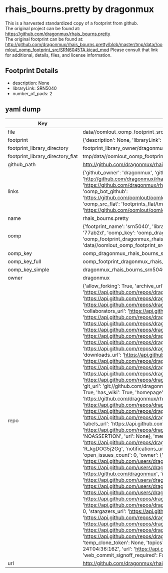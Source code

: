 # rhais_bourns.pretty by dragonmux  
This is a harvested standardized copy of a footprint from github.  
The original project can be found at:  
https://github.com/dragonmux/rhais_bourns.pretty  
The original footprint can be found at:
http://github.com/dragonmux/rhais_bourns.pretty/blob/master/tmp/data//oomlout_oomp_footprint_src/SRN6045TA.kicad_mod
Please consult that link for additional, details, files, and license information.  
## Footprint Details
* description: None  
* libraryLink: SRN5040  
* number_of_pads: 2  
## yaml dump  
| Key | Value |  
| --- | --- |  
| file | data//oomlout_oomp_footprint_src/rhais_bourns.pretty/SRN5040.kicad_mod |  
| footprint | {'description': None, 'libraryLink': 'SRN5040', 'number_of_pads': 2} |  
| footprint_library_directory | footprint_library_owner/dragonmux_rhais_bourns.pretty |  
| footprint_library_directory_flat | tmp/data//oomlout_oomp_footprint_src/footprints_flat/dragonmux_rhais_bourns_srn5040/working |  
| github_path | http://github.com/dragonmux/rhais_bourns.pretty/blob/master/tmp/data//oomlout_oomp_footprint_src/SRN5040.kicad_mod |  
| links | {'github_owner': 'dragonmux', 'github_repo_name': 'rhais_bourns.pretty', 'github_src': 'http://github.com/dragonmux/rhais_bourns.pretty/blob/master/tmp/data//oomlout_oomp_footprint_src/SRN6045TA.kicad_mod', 'github_src_repo': 'https://github.com/dragonmux/rhais_bourns.pretty', 'oomp_bot': 'tmp/data//oomlout_oomp_footprint_src/footprints/dragonmux_rhais_bourns_srn5040/working', 'oomp_bot_github': 'https://github.com/oomlout/oomlout_oomp_footprint_bot/tree/main/tmp/data//oomlout_oomp_footprint_src/footprints/dragonmux_rhais_bourns_srn5040/working', 'oomp_src_flat': 'footprints_flat/tmp/data//oomlout_oomp_footprint_src/footprints_flat/dragonmux_rhais_bourns_srn5040/working', 'oomp_src_flat_github': 'https://github.com/oomlout/oomlout_oomp_footprint_src/tree/main/tmp/data//oomlout_oomp_footprint_src/footprints_flat/dragonmux_rhais_bourns_srn5040/working'} |  
| name | rhais_bourns.pretty |  
| oomp | {'footprint_name': 'srn5040', 'library_name': 'rhais_bourns', 'md5': '77ab2d6d7c58e672d794ff97b071060c', 'md5_10': '77ab2d6d7c', 'md5_5': '77ab2', 'md5_6': '77ab2d', 'oomp_key': 'oomp_dragonmux_rhais_bourns_srn5040', 'oomp_key_extra': 'oomp_footprint_dragonmux_rhais_bourns_srn5040', 'oomp_key_full': 'oomp_footprint_dragonmux_rhais_bourns_srn5040_77ab2d', 'oomp_key_simple': 'dragonmux_rhais_bourns_srn5040', 'original_filename': 'data//oomlout_oomp_footprint_src/rhais_bourns.pretty/SRN5040.kicad_mod', 'owner_name': 'dragonmux'} |  
| oomp_key | oomp_dragonmux_rhais_bourns_srn5040 |  
| oomp_key_full | oomp_footprint_dragonmux_rhais_bourns_srn5040 |  
| oomp_key_simple | dragonmux_rhais_bourns_srn5040 |  
| owner | dragonmux |  
| repo | {'allow_forking': True, 'archive_url': 'https://api.github.com/repos/dragonmux/rhais_bourns.pretty/{archive_format}{/ref}', 'archived': False, 'assignees_url': 'https://api.github.com/repos/dragonmux/rhais_bourns.pretty/assignees{/user}', 'blobs_url': 'https://api.github.com/repos/dragonmux/rhais_bourns.pretty/git/blobs{/sha}', 'branches_url': 'https://api.github.com/repos/dragonmux/rhais_bourns.pretty/branches{/branch}', 'clone_url': 'https://github.com/dragonmux/rhais_bourns.pretty.git', 'collaborators_url': 'https://api.github.com/repos/dragonmux/rhais_bourns.pretty/collaborators{/collaborator}', 'comments_url': 'https://api.github.com/repos/dragonmux/rhais_bourns.pretty/comments{/number}', 'commits_url': 'https://api.github.com/repos/dragonmux/rhais_bourns.pretty/commits{/sha}', 'compare_url': 'https://api.github.com/repos/dragonmux/rhais_bourns.pretty/compare/{base}...{head}', 'contents_url': 'https://api.github.com/repos/dragonmux/rhais_bourns.pretty/contents/{+path}', 'contributors_url': 'https://api.github.com/repos/dragonmux/rhais_bourns.pretty/contributors', 'created_at': '2022-02-24T04:36:16Z', 'default_branch': 'main', 'deployments_url': 'https://api.github.com/repos/dragonmux/rhais_bourns.pretty/deployments', 'description': "DX-MON's Bourns footprints KiCad library", 'disabled': False, 'downloads_url': 'https://api.github.com/repos/dragonmux/rhais_bourns.pretty/downloads', 'events_url': 'https://api.github.com/repos/dragonmux/rhais_bourns.pretty/events', 'fork': False, 'forks': 0, 'forks_count': 0, 'forks_url': 'https://api.github.com/repos/dragonmux/rhais_bourns.pretty/forks', 'full_name': 'dragonmux/rhais_bourns.pretty', 'git_commits_url': 'https://api.github.com/repos/dragonmux/rhais_bourns.pretty/git/commits{/sha}', 'git_refs_url': 'https://api.github.com/repos/dragonmux/rhais_bourns.pretty/git/refs{/sha}', 'git_tags_url': 'https://api.github.com/repos/dragonmux/rhais_bourns.pretty/git/tags{/sha}', 'git_url': 'git://github.com/dragonmux/rhais_bourns.pretty.git', 'has_discussions': False, 'has_downloads': True, 'has_issues': True, 'has_pages': False, 'has_projects': True, 'has_wiki': True, 'homepage': None, 'hooks_url': 'https://api.github.com/repos/dragonmux/rhais_bourns.pretty/hooks', 'html_url': 'https://github.com/dragonmux/rhais_bourns.pretty', 'id': 463009306, 'is_template': False, 'issue_comment_url': 'https://api.github.com/repos/dragonmux/rhais_bourns.pretty/issues/comments{/number}', 'issue_events_url': 'https://api.github.com/repos/dragonmux/rhais_bourns.pretty/issues/events{/number}', 'issues_url': 'https://api.github.com/repos/dragonmux/rhais_bourns.pretty/issues{/number}', 'keys_url': 'https://api.github.com/repos/dragonmux/rhais_bourns.pretty/keys{/key_id}', 'labels_url': 'https://api.github.com/repos/dragonmux/rhais_bourns.pretty/labels{/name}', 'language': None, 'languages_url': 'https://api.github.com/repos/dragonmux/rhais_bourns.pretty/languages', 'license': {'key': 'other', 'name': 'Other', 'node_id': 'MDc6TGljZW5zZTA=', 'spdx_id': 'NOASSERTION', 'url': None}, 'merges_url': 'https://api.github.com/repos/dragonmux/rhais_bourns.pretty/merges', 'milestones_url': 'https://api.github.com/repos/dragonmux/rhais_bourns.pretty/milestones{/number}', 'mirror_url': None, 'name': 'rhais_bourns.pretty', 'network_count': 0, 'node_id': 'R_kgDOG5j2Gg', 'notifications_url': 'https://api.github.com/repos/dragonmux/rhais_bourns.pretty/notifications{?since,all,participating}', 'open_issues': 0, 'open_issues_count': 0, 'owner': {'avatar_url': 'https://avatars.githubusercontent.com/u/691140?v=4', 'events_url': 'https://api.github.com/users/dragonmux/events{/privacy}', 'followers_url': 'https://api.github.com/users/dragonmux/followers', 'following_url': 'https://api.github.com/users/dragonmux/following{/other_user}', 'gists_url': 'https://api.github.com/users/dragonmux/gists{/gist_id}', 'gravatar_id': '', 'html_url': 'https://github.com/dragonmux', 'id': 691140, 'login': 'dragonmux', 'node_id': 'MDQ6VXNlcjY5MTE0MA==', 'organizations_url': 'https://api.github.com/users/dragonmux/orgs', 'received_events_url': 'https://api.github.com/users/dragonmux/received_events', 'repos_url': 'https://api.github.com/users/dragonmux/repos', 'site_admin': False, 'starred_url': 'https://api.github.com/users/dragonmux/starred{/owner}{/repo}', 'subscriptions_url': 'https://api.github.com/users/dragonmux/subscriptions', 'type': 'User', 'url': 'https://api.github.com/users/dragonmux'}, 'private': False, 'pulls_url': 'https://api.github.com/repos/dragonmux/rhais_bourns.pretty/pulls{/number}', 'pushed_at': '2022-02-24T04:40:14Z', 'releases_url': 'https://api.github.com/repos/dragonmux/rhais_bourns.pretty/releases{/id}', 'size': 8, 'ssh_url': 'git@github.com:dragonmux/rhais_bourns.pretty.git', 'stargazers_count': 0, 'stargazers_url': 'https://api.github.com/repos/dragonmux/rhais_bourns.pretty/stargazers', 'statuses_url': 'https://api.github.com/repos/dragonmux/rhais_bourns.pretty/statuses/{sha}', 'subscribers_count': 1, 'subscribers_url': 'https://api.github.com/repos/dragonmux/rhais_bourns.pretty/subscribers', 'subscription_url': 'https://api.github.com/repos/dragonmux/rhais_bourns.pretty/subscription', 'svn_url': 'https://github.com/dragonmux/rhais_bourns.pretty', 'tags_url': 'https://api.github.com/repos/dragonmux/rhais_bourns.pretty/tags', 'teams_url': 'https://api.github.com/repos/dragonmux/rhais_bourns.pretty/teams', 'temp_clone_token': None, 'topics': [], 'trees_url': 'https://api.github.com/repos/dragonmux/rhais_bourns.pretty/git/trees{/sha}', 'updated_at': '2022-02-24T04:36:16Z', 'url': 'https://api.github.com/repos/dragonmux/rhais_bourns.pretty', 'visibility': 'public', 'watchers': 0, 'watchers_count': 0, 'web_commit_signoff_required': False} |  
| url | http://github.com/dragonmux/rhais_bourns.pretty |  

